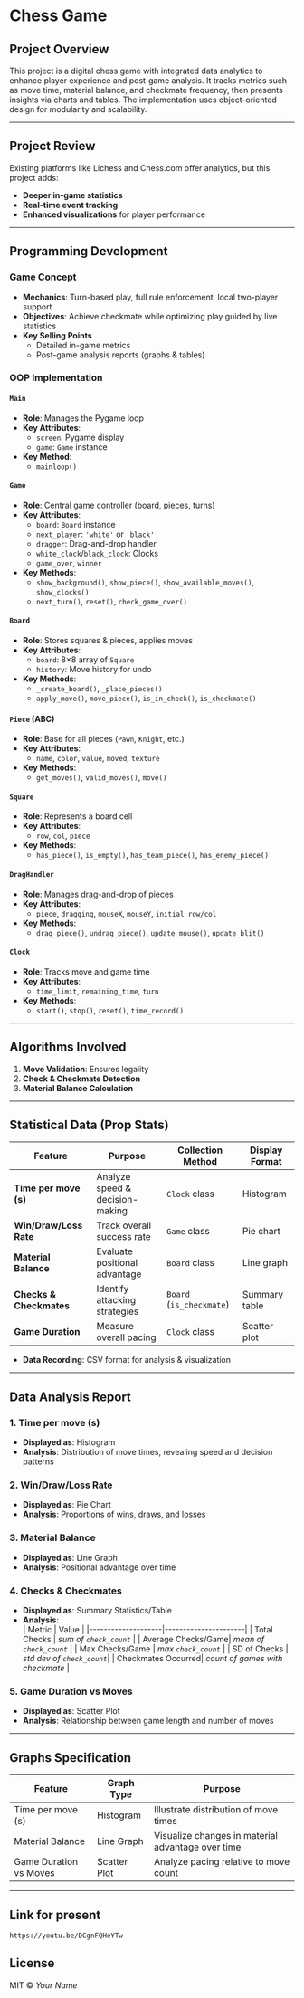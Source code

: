 # Chess Game

## Project Overview
This project is a digital chess game with integrated data analytics to enhance player experience and post‐game analysis. It tracks metrics such as move time, material balance, and checkmate frequency, then presents insights via charts and tables. The implementation uses object-oriented design for modularity and scalability.

---

## Project Review
Existing platforms like Lichess and Chess.com offer analytics, but this project adds:
- **Deeper in-game statistics**  
- **Real-time event tracking**  
- **Enhanced visualizations** for player performance

---

## Programming Development

### Game Concept
- **Mechanics**: Turn-based play, full rule enforcement, local two-player support  
- **Objectives**: Achieve checkmate while optimizing play guided by live statistics  
- **Key Selling Points**  
  - Detailed in-game metrics  
  - Post-game analysis reports (graphs & tables)  

### OOP Implementation

#### `Main`
- **Role**: Manages the Pygame loop  
- **Key Attributes**:  
  - `screen`: Pygame display  
  - `game`: `Game` instance  
- **Key Method**:  
  - `mainloop()`

#### `Game`
- **Role**: Central game controller (board, pieces, turns)  
- **Key Attributes**:  
  - `board`: `Board` instance  
  - `next_player`: `'white'` or `'black'`  
  - `dragger`: Drag-and-drop handler  
  - `white_clock`/`black_clock`: Clocks  
  - `game_over`, `winner`  
- **Key Methods**:  
  - `show_background()`, `show_piece()`, `show_available_moves()`, `show_clocks()`  
  - `next_turn()`, `reset()`, `check_game_over()`

#### `Board`
- **Role**: Stores squares & pieces, applies moves  
- **Key Attributes**:  
  - `board`: 8×8 array of `Square`  
  - `history`: Move history for undo  
- **Key Methods**:  
  - `_create_board()`, `_place_pieces()`  
  - `apply_move()`, `move_piece()`, `is_in_check()`, `is_checkmate()`

#### `Piece` (ABC)
- **Role**: Base for all pieces (`Pawn`, `Knight`, etc.)  
- **Key Attributes**:  
  - `name`, `color`, `value`, `moved`, `texture`  
- **Key Methods**:  
  - `get_moves()`, `valid_moves()`, `move()`

#### `Square`
- **Role**: Represents a board cell  
- **Key Attributes**:  
  - `row`, `col`, `piece`  
- **Key Methods**:  
  - `has_piece()`, `is_empty()`, `has_team_piece()`, `has_enemy_piece()`

#### `DragHandler`
- **Role**: Manages drag-and-drop of pieces  
- **Key Attributes**:  
  - `piece`, `dragging`, `mouseX`, `mouseY`, `initial_row/col`  
- **Key Methods**:  
  - `drag_piece()`, `undrag_piece()`, `update_mouse()`, `update_blit()`

#### `Clock`
- **Role**: Tracks move and game time  
- **Key Attributes**:  
  - `time_limit`, `remaining_time`, `turn`  
- **Key Methods**:  
  - `start()`, `stop()`, `reset()`, `time_record()`

---

## Algorithms Involved
1. **Move Validation**: Ensures legality  
2. **Check & Checkmate Detection**  
3. **Material Balance Calculation**

---

## Statistical Data (Prop Stats)

| Feature               | Purpose                                | Collection Method          | Display Format |
|-----------------------|----------------------------------------|----------------------------|----------------|
| **Time per move (s)** | Analyze speed & decision-making        | `Clock` class              | Histogram      |
| **Win/Draw/Loss Rate**| Track overall success rate             | `Game` class               | Pie chart      |
| **Material Balance**  | Evaluate positional advantage          | `Board` class              | Line graph     |
| **Checks & Checkmates**| Identify attacking strategies         | `Board` (`is_checkmate`)   | Summary table  |
| **Game Duration**     | Measure overall pacing                | `Clock` class              | Scatter plot   |

- **Data Recording**: CSV format for analysis & visualization

---

## Data Analysis Report

### 1. Time per move (s)  
- **Displayed as**: Histogram  
- **Analysis**: Distribution of move times, revealing speed and decision patterns

### 2. Win/Draw/Loss Rate  
- **Displayed as**: Pie Chart  
- **Analysis**: Proportions of wins, draws, and losses

### 3. Material Balance  
- **Displayed as**: Line Graph  
- **Analysis**: Positional advantage over time

### 4. Checks & Checkmates  
- **Displayed as**: Summary Statistics/Table  
- **Analysis**:  
  | Metric             | Value                |
  |--------------------|----------------------|
  | Total Checks       | _sum of `check_count`_   |
  | Average Checks/Game| _mean of `check_count`_  |
  | Max Checks/Game    | _max `check_count`_       |
  | SD of Checks       | _std dev of `check_count`_|
  | Checkmates Occurred| _count of games with checkmate_ |

### 5. Game Duration vs Moves  
- **Displayed as**: Scatter Plot  
- **Analysis**: Relationship between game length and number of moves

---

## Graphs Specification

| Feature                    | Graph Type   | Purpose                                           |
|----------------------------|--------------|---------------------------------------------------|
| Time per move (s)          | Histogram    | Illustrate distribution of move times             |
| Material Balance           | Line Graph   | Visualize changes in material advantage over time |
| Game Duration vs Moves     | Scatter Plot | Analyze pacing relative to move count             |

---

## Link for present<br>
    https://youtu.be/DCgnFQHeYTw

## License
MIT © _Your Name_


